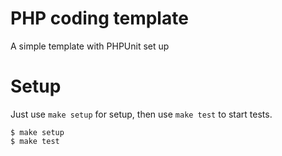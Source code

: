 # PHP coding template

A simple template with PHPUnit set up

# Setup

Just use `make setup` for setup, then use `make test` to start tests.

```
$ make setup
$ make test
```

